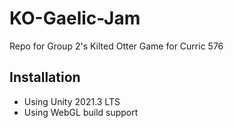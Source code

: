 # KO-Gaelic-Jam
Repo for Group 2's Kilted Otter Game for Curric 576

## Installation
* Using Unity 2021.3 LTS
* Using WebGL build support
